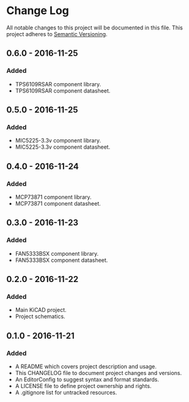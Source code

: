 # Change Log

All notable changes to this project will be documented in this file. This
project adheres to [Semantic Versioning](http://semver.org).

## 0.6.0 - 2016-11-25

### Added

  - TPS6109RSAR component library.
  - TPS6109RSAR component datasheet.

## 0.5.0 - 2016-11-25

### Added

  - MIC5225-3.3v component library.
  - MIC5225-3.3v component datasheet.

## 0.4.0 - 2016-11-24

### Added

  - MCP73871 component library.
  - MCP73871 component datasheet.

## 0.3.0 - 2016-11-23

### Added

  - FAN5333BSX component library.
  - FAN5333BSX component datasheet.

## 0.2.0 - 2016-11-22

### Added

  - Main KiCAD project.
  - Project schematics.

## 0.1.0 - 2016-11-21

### Added

  - A README which covers project description and usage.
  - This CHANGELOG file to document project changes and versions.
  - An EditorConfig to suggest syntax and format standards.
  - A LICENSE file to define project ownership and rights.
  - A .gitignore list for untracked resources.
